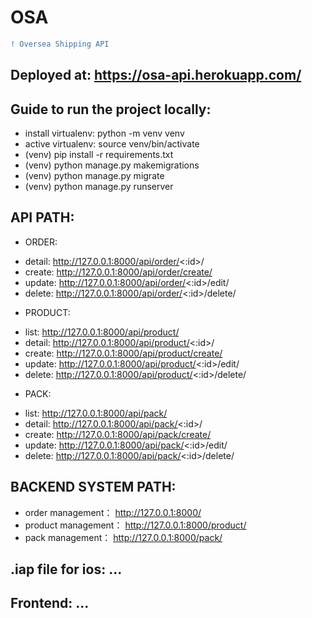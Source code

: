 # OSA
```diff
! Oversea Shipping API
```

## Deployed at: https://osa-api.herokuapp.com/

## Guide to run the project locally: 
- install virtualenv: python -m venv venv
- active virtualenv: source venv/bin/activate
- (venv) pip install -r requirements.txt
- (venv) python manage.py makemigrations
- (venv) python manage.py migrate 
- (venv) python manage.py runserver 


## API PATH: 
+ ORDER:
- detail: http://127.0.0.1:8000/api/order/<:id>/
- create: http://127.0.0.1:8000/api/order/create/
- update: http://127.0.0.1:8000/api/order/<:id>/edit/
- delete: http://127.0.0.1:8000/api/order/<:id>/delete/

+ PRODUCT:
- list:   http://127.0.0.1:8000/api/product/
- detail: http://127.0.0.1:8000/api/product/<:id>/
- create: http://127.0.0.1:8000/api/product/create/
- update: http://127.0.0.1:8000/api/product/<:id>/edit/
- delete: http://127.0.0.1:8000/api/product/<:id>/delete/

+ PACK:
- list:   http://127.0.0.1:8000/api/pack/
- detail: http://127.0.0.1:8000/api/pack/<:id>/
- create: http://127.0.0.1:8000/api/pack/create/
- update: http://127.0.0.1:8000/api/pack/<:id>/edit/
- delete: http://127.0.0.1:8000/api/pack/<:id>/delete/

## BACKEND SYSTEM PATH: 
+ order management： http://127.0.0.1:8000/
+ product management： http://127.0.0.1:8000/product/
+ pack management： http://127.0.0.1:8000/pack/


## .iap file for ios: ...
## Frontend: ...
